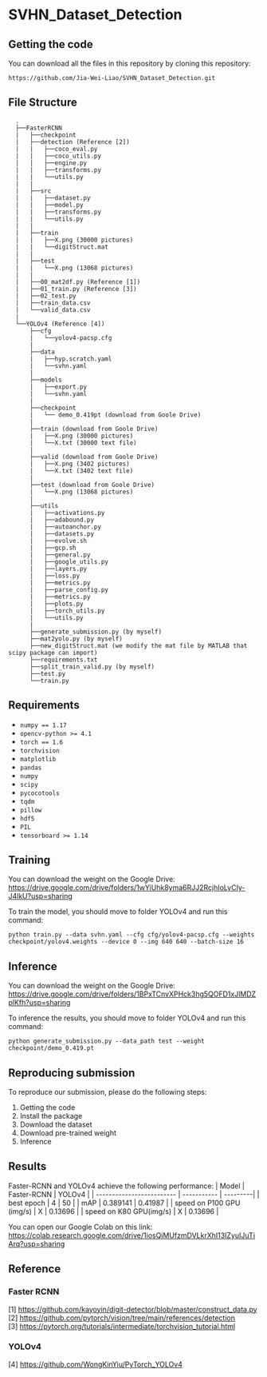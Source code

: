 # SVHN_Dataset_Detection


## Getting the code
You can download all the files in this repository by cloning this repository:
```
https://github.com/Jia-Wei-Liao/SVHN_Dataset_Detection.git
```


## File Structure
      .
      ├──FasterRCNN
      |   ├──checkpoint
      |   ├──detection (Reference [2])
      |   |   ├──coco_eval.py
      |   |   ├──coco_utils.py
      |   |   ├──engine.py
      |   |   ├──transforms.py
      |   |   └──utils.py
      |   |
      |   ├──src
      |   |   ├──dataset.py
      |   |   ├──model.py
      |   |   ├──transforms.py
      |   |   └──utils.py
      |   |
      |   ├──train
      |   |   ├──X.png (30000 pictures)
      |   |   └──digitStruct.mat
      |   |      
      |   ├──test
      |   |   └──X.png (13068 pictures)
      |   |      
      |   ├──00_mat2df.py (Reference [1])
      |   ├──01_train.py (Reference [3])
      |   ├──02_test.py
      |   ├──train_data.csv
      |   └──valid_data.csv
      |
      └──YOLOv4 (Reference [4])
          ├──cfg
          |   └──yolov4-pacsp.cfg
          |
          ├──data
          |   ├──hyp.scratch.yaml
          |   └──svhn.yaml
          |
          ├──models
          |   ├──export.py
          |   └──svhn.yaml
          |
          ├──checkpoint
          |   └── demo_0.419pt (download from Goole Drive)
          |
          ├──train (download from Goole Drive)
          |   ├──X.png (30000 pictures)
          |   └──X.txt (30000 text file)
          |
          ├──valid (download from Goole Drive)
          |   ├──X.png (3402 pictures)
          |   └──X.txt (3402 text file)
          |
          ├──test (download from Goole Drive)
          |   └──X.png (13068 pictures)        
          |   
          ├──utils
          |   ├──activations.py
          |   ├──adabound.py           
          |   ├──autoanchor.py            
          |   ├──datasets.py          
          |   ├──evolve.sh            
          |   ├──gcp.sh           
          |   ├──general.py           
          |   ├──google_utils.py
          |   ├──layers.py
          |   ├──loss.py
          |   ├──metrics.py         
          |   ├──parse_config.py
          |   ├──metrics.py            
          |   ├──plots.py          
          |   ├──torch_utils.py           
          |   └──utils.py 
          |
          ├──generate_submission.py (by myself)
          ├──mat2yolo.py (by myself)
          ├──new_digitStruct.mat (we modify the mat file by MATLAB that scipy package can import)            
          ├──requirements.txt
          ├──split_train_valid.py (by myself)            
          ├──test.py 
          └──train.py


## Requirements
- `numpy == 1.17`
- `opencv-python >= 4.1`
- `torch == 1.6`
- `torchvision`
- `matplotlib`
- `pandas`
- `numpy`
- `scipy`
- `pycocotools`
- `tqdm`
- `pillow`
- `hdf5`
- `PIL`
- `tensorboard >= 1.14`


## Training
You can download the weight on the Google Drive:  
<https://drive.google.com/drive/folders/1wYiUhk8yma6RJJ2RcjhIoLyCIy-J4lkU?usp=sharing>  

To train the model, you should move to folder YOLOv4 and run this command:
```
python train.py --data svhn.yaml --cfg cfg/yolov4-pacsp.cfg --weights checkpoint/yolov4.weights --device 0 --img 640 640 --batch-size 16
```


## Inference
You can download the weight on the Google Drive:  
<https://drive.google.com/drive/folders/1BPxTCnvXPHck3hg5QOFD1xJlMDZplKfh?usp=sharing>  

To inference the results, you should move to folder YOLOv4 and run this command:
```
python generate_submission.py --data_path test --weight checkpoint/demo_0.419.pt
```


## Reproducing submission
To reproduce our submission, please do the following steps:
1. Getting the code
2. Install the package
3. Download the dataset
4. Download pre-trained weight
5. Inference


## Results
Faster-RCNN and YOLOv4 achieve the following performance:
| Model                     | Faster-RCNN | YOLOv4   |
| ------------------------- | ----------- | ---------|
| best epoch                | 4           | 50       |
| mAP                       | 0.389141    | 0.41987  |
| speed on P100 GPU (img/s) | X           | 0.13696  |
| speed on K80  GPU(img/s)  | X           | 0.13696  |

You can open our Google Colab on this link:  
<https://colab.research.google.com/drive/1iosQjMUfzmDVLkrXhI13IZyuIJuTiArq?usp=sharing>


## Reference
### Faster RCNN
[1] https://github.com/kayoyin/digit-detector/blob/master/construct_data.py  
[2] https://github.com/pytorch/vision/tree/main/references/detection  
[3] https://pytorch.org/tutorials/intermediate/torchvision_tutorial.html

### YOLOv4
[4] https://github.com/WongKinYiu/PyTorch_YOLOv4
